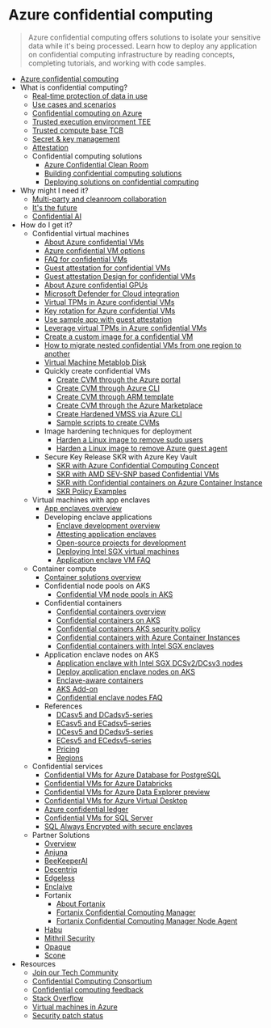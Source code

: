 # Azure confidential computing
> Azure confidential computing offers solutions to isolate your sensitive data while it's being processed. Learn how to deploy any application on confidential computing infrastructure by reading concepts, completing tutorials, and working with code samples.
  - [Azure confidential computing](https://learn.microsoft.com/en-us/azure/confidential-computing/)
  - What is confidential computing?
    - [Real-time protection of data in use](https://learn.microsoft.com/en-us/azure/confidential-computing/overview)
    - [Use cases and scenarios](https://learn.microsoft.com/en-us/azure/confidential-computing/use-cases-scenarios)
    - [Confidential computing on Azure](https://learn.microsoft.com/en-us/azure/confidential-computing/overview-azure-products)
    - [Trusted execution environment TEE](https://learn.microsoft.com/en-us/azure/confidential-computing/trusted-execution-environment)
    - [Trusted compute base TCB](https://learn.microsoft.com/en-us/azure/confidential-computing/trusted-compute-base)
    - [Secret & key management](https://learn.microsoft.com/en-us/azure/confidential-computing/secret-key-management)
    - [Attestation](https://learn.microsoft.com/en-us/azure/confidential-computing/attestation-solutions)
    - Confidential computing solutions
      - [Azure Confidential Clean Room](https://learn.microsoft.com/en-us/azure/confidential-computing/confidential-clean-rooms)
      - [Building confidential computing solutions](https://learn.microsoft.com/en-us/azure/confidential-computing/confidential-computing-solutions)
      - [Deploying solutions on confidential computing](https://learn.microsoft.com/en-us/azure/confidential-computing/confidential-computing-deployment-models)
  - Why might I need it?
    - [Multi-party and cleanroom collaboration](https://learn.microsoft.com/en-us/azure/confidential-computing/multi-party-data)
    - [It's the future](https://azure.microsoft.com/blog/key-foundations-for-protecting-your-data-with-azure-confidential-computing/)
    - [Confidential AI](https://learn.microsoft.com/en-us/azure/confidential-computing/confidential-ai)
  - How do I get it?
    - Confidential virtual machines
      - [About Azure confidential VMs](https://learn.microsoft.com/en-us/azure/confidential-computing/confidential-vm-overview)
      - [Azure confidential VM options](https://learn.microsoft.com/en-us/azure/confidential-computing/virtual-machine-options)
      - [FAQ for confidential VMs](https://learn.microsoft.com/en-us/azure/confidential-computing/confidential-vm-faq.yml)
      - [Guest attestation for confidential VMs](https://learn.microsoft.com/en-us/azure/confidential-computing/guest-attestation-confidential-vms)
      - [Guest attestation Design for confidential VMs](https://learn.microsoft.com/en-us/azure/confidential-computing/guest-attestation-confidential-virtual-machines-design)
      - [About Azure confidential GPUs](https://learn.microsoft.com/en-us/azure/confidential-computing/gpu-options)
      - [Microsoft Defender for Cloud integration](https://learn.microsoft.com/en-us/azure/confidential-computing/guest-attestation-defender-for-cloud)
      - [Virtual TPMs in Azure confidential VMs](https://learn.microsoft.com/en-us/azure/confidential-computing/virtual-tpms-in-azure-confidential-vm)
      - [Key rotation for Azure confidential VMs](https://learn.microsoft.com/en-us/azure/confidential-computing/key-rotation-offline)
      - [Use sample app with guest attestation](https://learn.microsoft.com/en-us/azure/confidential-computing/guest-attestation-example)
      - [Leverage virtual TPMs in Azure confidential VMs](https://learn.microsoft.com/en-us/azure/confidential-computing/how-to-leverage-virtual-tpms-in-azure-confidential-vms)
      - [Create a custom image for a confidential VM](https://learn.microsoft.com/en-us/azure/confidential-computing/how-to-create-custom-image-confidential-vm)
      - [How to migrate nested confidential VMs from one region to another](https://learn.microsoft.com/en-us/azure/confidential-computing/migrate-nested-confidential-vms)
      - [Virtual Machine Metablob Disk](https://learn.microsoft.com/en-us/azure/confidential-computing/virtual-machine-metablob-disk)
      - Quickly create confidential VMs
        - [Create CVM through the Azure portal](https://learn.microsoft.com/en-us/azure/confidential-computing/quick-create-portal)
        - [Create CVM through Azure CLI](https://learn.microsoft.com/en-us/azure/confidential-computing/quick-create-confidential-vm-azure-cli)
        - [Create CVM through ARM template](https://learn.microsoft.com/en-us/azure/confidential-computing/quick-create-confidential-vm-arm)
        - [Create CVM through the Azure Marketplace](https://learn.microsoft.com/en-us/azure/confidential-computing/quick-create-marketplace)
        - [Create Hardened VMSS via Azure CLI](https://learn.microsoft.com/en-us/azure/confidential-computing/vmss-deployment-from-hardened-linux-image)
        - [Sample scripts to create CVMs](https://github.com/Azure-Samples/confidential-computing)
      - Image hardening techniques for deployment
        - [Harden a Linux image to remove sudo users](https://learn.microsoft.com/en-us/azure/confidential-computing/harden-the-linux-image-to-remove-sudo-users)
        - [Harden a Linux image to remove Azure guest agent](https://learn.microsoft.com/en-us/azure/confidential-computing/harden-a-linux-image-to-remove-azure-guest-agent)
      - Secure Key Release SKR with Azure Key Vault
        - [SKR with Azure Confidential Computing Concept](https://learn.microsoft.com/en-us/azure/confidential-computing/concept-skr-attestation)
        - [SKR with AMD SEV-SNP based Confidential VMs](https://learn.microsoft.com/en-us/azure/confidential-computing/skr-flow-confidential-vm-sev-snp)
        - [SKR with Confidential containers on Azure Container Instance](https://learn.microsoft.com/en-us/azure/confidential-computing/skr-flow-confidential-containers-azure-container-instance)
        - [SKR Policy Examples](https://learn.microsoft.com/en-us/azure/confidential-computing/skr-policy-examples)
    - Virtual machines with app enclaves
      - [App enclaves overview](https://learn.microsoft.com/en-us/azure/confidential-computing/application-development)
      - Developing enclave applications
        - [Enclave development overview](https://learn.microsoft.com/en-us/azure/confidential-computing/confidential-computing-enclaves)
        - [Attesting application enclaves](https://learn.microsoft.com/en-us/azure/confidential-computing/attestation)
        - [Open-source projects for development](https://learn.microsoft.com/en-us/azure/confidential-computing/enclave-development-oss)
        - [Deploying Intel SGX virtual machines](https://learn.microsoft.com/en-us/azure/confidential-computing/virtual-machine-solutions-sgx)
        - [Application enclave VM FAQ](https://learn.microsoft.com/en-us/azure/confidential-computing/faq-application-enclaves.yml)
    - Container compute
      - [Container solutions overview](https://learn.microsoft.com/en-us/azure/confidential-computing/choose-confidential-containers-offerings)
      - Confidential node pools on AKS
        - [Confidential VM node pools in AKS](https://learn.microsoft.com/en-us/azure/confidential-computing/confidential-node-pool-aks)
      - Confidential containers
        - [Confidential containers overview](https://learn.microsoft.com/en-us/azure/confidential-computing/confidential-containers)
        - [Confidential containers on AKS](https://learn.microsoft.com/en-us/azure/confidential-computing/confidential-containers-on-aks-preview)
        - [Confidential containers AKS security policy](https://learn.microsoft.com/en-us/azure/confidential-computing/confidential-containers-aks-security-policy)
        - [Confidential containers with Azure Container Instances](https://learn.microsoft.com/en-us/azure/confidential-computing/confidential-containers)
        - [Confidential containers with Intel SGX enclaves](https://learn.microsoft.com/en-us/azure/confidential-computing/confidential-containers-enclaves)
      - Application enclave nodes on AKS
        - [Application enclave with Intel SGX DCSv2/DCsv3 nodes](https://learn.microsoft.com/en-us/azure/confidential-computing/confidential-nodes-aks-overview)
        - [Deploy application enclave nodes on AKS](https://learn.microsoft.com/en-us/azure/confidential-computing/confidential-enclave-nodes-aks-get-started)
        - [Enclave-aware containers](https://learn.microsoft.com/en-us/azure/confidential-computing/enclave-aware-containers)
        - [AKS Add-on](https://learn.microsoft.com/en-us/azure/confidential-computing/confidential-nodes-aks-addon)
        - [Confidential enclave nodes FAQ](https://learn.microsoft.com/en-us/azure/confidential-computing/confidential-nodes-aks-faq.yml)
      - References
        - [DCasv5 and DCadsv5-series](https://learn.microsoft.com/azure/virtual-machines/dcasv5-dcadsv5-series)
        - [ECasv5 and ECadsv5-series](https://learn.microsoft.com/azure/virtual-machines/ecasv5-ecadsv5-series)
        - [DCesv5 and DCedsv5-series](https://learn.microsoft.com/azure/virtual-machines/dcesv5-dcedsv5-series)
        - [ECesv5 and ECedsv5-series](https://learn.microsoft.com/azure/virtual-machines/ecesv5-ecedsv5-series)
        - [Pricing](https://azure.microsoft.com/pricing/details/virtual-machines/linux/)
        - [Regions](https://azure.microsoft.com/global-infrastructure/services/?products=virtual-machine)
    - Confidential services
      - [Confidential VMs for Azure Database for PostgreSQL](https://learn.microsoft.com/azure/postgresql/flexible-server/security-confidential-computing)
      - [Confidential VMs for Azure Databricks](https://techcommunity.microsoft.com/t5/azure-confidential-computing/confidential-vm-option-for-azure-databricks-preview/ba-p/3827982)
      - [Confidential VMs for Azure Data Explorer preview](https://techcommunity.microsoft.com/t5/azure-data-explorer-blog/confidential-vm-option-for-azure-data-explorer-public-preview/ba-p/3827343)
      - [Confidential VMs for Azure Virtual Desktop](https://learn.microsoft.com/azure/virtual-desktop/whats-new)
      - [Azure confidential ledger](https://learn.microsoft.com/azure/confidential-ledger/overview)
      - [Confidential VMs for SQL Server](https://learn.microsoft.com/azure/azure-sql/virtual-machines/windows/sql-vm-create-confidential-vm-how-to)
      - [SQL Always Encrypted with secure enclaves](https://learn.microsoft.com/sql/relational-databases/security/encryption/configure-always-encrypted-enclaves)
    - Partner Solutions
      - [Overview](https://learn.microsoft.com/en-us/azure/confidential-computing/partner-pages/partner-pages-index)
      - [Anjuna](https://learn.microsoft.com/en-us/azure/confidential-computing/partner-pages/anjuna)
      - [BeeKeeperAI](https://learn.microsoft.com/en-us/azure/confidential-computing/partner-pages/beekeeperai)
      - [Decentriq](https://learn.microsoft.com/en-us/azure/confidential-computing/partner-pages/decentriq)
      - [Edgeless](https://learn.microsoft.com/en-us/azure/confidential-computing/partner-pages/edgeless)
      - [Enclaive](https://learn.microsoft.com/en-us/azure/confidential-computing/partner-pages/enclaive)
      - Fortanix
        - [About Fortanix](https://learn.microsoft.com/en-us/azure/confidential-computing/partner-pages/fortanix)
        - [Fortanix Confidential Computing Manager](https://learn.microsoft.com/en-us/azure/confidential-computing/how-to-fortanix-confidential-computing-manager)
        - [Fortanix Confidential Computing Manager Node Agent](https://learn.microsoft.com/en-us/azure/confidential-computing/how-to-fortanix-confidential-computing-manager-node-agent)
      - [Habu](https://learn.microsoft.com/en-us/azure/confidential-computing/partner-pages/habu)
      - [Mithril Security](https://learn.microsoft.com/en-us/azure/confidential-computing/partner-pages/mithril)
      - [Opaque](https://learn.microsoft.com/en-us/azure/confidential-computing/partner-pages/opaque)
      - [Scone](https://learn.microsoft.com/en-us/azure/confidential-computing/partner-pages/scone)
  - Resources
    - [Join our Tech Community](https://techcommunity.microsoft.com/t5/azure-confidential-computing/bg-p/AzureConfidentialComputingBlog)
    - [Confidential Computing Consortium](https://confidentialcomputing.io/)
    - [Confidential computing feedback](https://feedback.azure.com/d365community/)
    - [Stack Overflow](https://stackoverflow.com/questions/tagged/azure-confidential-computing)
    - [Virtual machines in Azure](https://learn.microsoft.com/azure/virtual-machines/)
    - [Security patch status](https://microsoft-my.sharepoint.com/:w:/p/irakaul/EbZErJv7pXpJv-DJn6oZtwgBPLeTa12q3sbTZFAGU8BfvQ?e=Rs2RxX)
